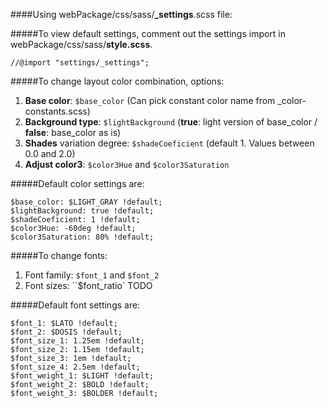 ####Using webPackage/css/sass/**_settings**.scss file:


#####To view default settings, comment out the settings import in webPackage/css/sass/**style.scss**.
```
//@import "settings/_settings";
```


#####To change layout color combination, options:
  1. **Base color**: `$base_color` (Can pick constant color name from _color-constants.scss)
  2. **Background type**: `$lightBackground` (**true**: light version of base_color / **false**: base_color as is)
  3. **Shades** variation degree: `$shadeCoeficient` (default 1. Values between 0.0 and 2.0)
  4. **Adjust color3**: `$color3Hue` and `$color3Saturation`
  

#####Default color settings are:

```
$base_color: $LIGHT_GRAY !default;
$lightBackground: true !default;
$shadeCoeficient: 1 !default;
$color3Hue: -60deg !default;
$color3Saturation: 80% !default;
```


#####To change fonts:
  1. Font family: `$font_1` and `$font_2`
  2. Font sizes: ``$font_ratio` TODO


#####Default font settings are:

```
$font_1: $LATO !default;
$font_2: $DOSIS !default;
$font_size_1: 1.25em !default; 
$font_size_2: 1.15em !default;
$font_size_3: 1em !default;
$font_size_4: 2.5em !default; 
$font_weight_1: $LIGHT !default;
$font_weight_2: $BOLD !default;
$font_weight_3: $BOLDER !default;
```


